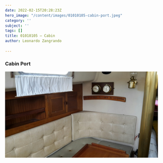 ```yaml
---
date: 2022-02-15T20:28:23Z
hero_image: "/content/images/01010105-cabin-port.jpeg"
category: ''
subject: ''
tags: []
title: 01010105 – Cabin
author: Leonardo Zangrando

---
```

### Cabin Port

![](/content/images/01010105-cabin-port.jpeg)